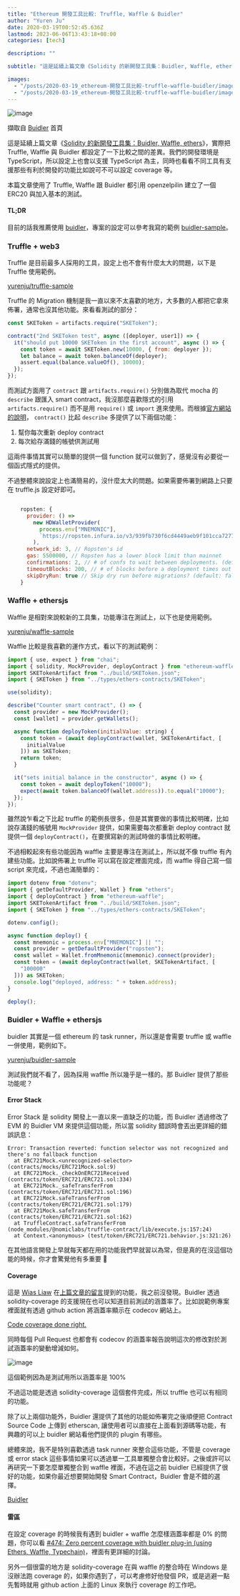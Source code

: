 ```yaml
---
title: "Ethereum 開發工具比較: Truffle, Waffle & Buidler"
author: "Yuren Ju"
date: 2020-03-19T00:52:45.636Z
lastmod: 2023-06-06T13:43:18+08:00
categories: [tech]

description: ""

subtitle: "這是延續上篇文章《Solidity 的新開發工具集：Buidler, Waffle, ethers》，實際把 Truffle, Waffle 與 Buidler 都設定了一下比較之間的差異。"

images:
  - "/posts/2020-03-19_ethereum-開發工具比較-truffle-waffle-buidler/images/1.png"
  - "/posts/2020-03-19_ethereum-開發工具比較-truffle-waffle-buidler/images/2.png"
---
```


![image](/posts/2020-03-19_ethereum-開發工具比較-truffle-waffle-buidler/images/1.png#layoutTextWidth)

擷取自 [Buidler](https://buidler.dev/) 首頁

這是延續上篇文章《[Solidity 的新開發工具集：Buidler, Waffle, ethers](https://medium.com/@yurenju/ethersjs-waffle-buidler-6e67df037800)》，實際把 Truffle, Waffle 與 Buidler 都設定了一下比較之間的差異。我們的開發環境是 TypeScript，所以設定上也會以支援 TypeScript 為主，同時也看看不同工具有支援那些有利於開發的功能比如說可不可以設定 coverage 等。

本篇文章使用了 Truffle, Waffle 跟 Buidler 都引用 openzelpilin 建立了一個 ERC20 與加入基本的測試。

#### TL;DR

目前的話我推薦使用 [buidler](https://buidler.dev/)，專案的設定可以參考我寫的範例 [buidler-sample](https://github.com/yurenju/buidler-sample)。

### Truffle + web3

Truffle 是目前最多人採用的工具，設定上也不會有什麼太大的問題，以下是 Truffle 使用範例。

[yurenju/truffle-sample](https://github.com/yurenju/truffle-sample)

Truffle 的 Migration 機制是我一直以來不太喜歡的地方，大多數的人都把它拿來佈署，通常也沒其他功能。來看看測試的部分：

```javascript
const SKEToken = artifacts.require("SKEToken");

contract("2nd SKEToken test", async ([deployer, user1]) => {
  it("should put 10000 SKEToken in the first account", async () => {
    const token = await SKEToken.new(10000, { from: deployer });
    let balance = await token.balanceOf(deployer);
    assert.equal(balance.valueOf(), 10000);
  });
});
```

而測試方面用了 `contract` 跟 `artifacts.require()` 分別做為取代 mocha 的 `describe` 跟匯入 smart contract，我沒那麼喜歡隱式的引用 `artifacts.require()` 而不是用 `require()` 或 `import` 進來使用。而根據[官方網站的說明](https://www.trufflesuite.com/docs/truffle/testing/writing-tests-in-javascript#use-contract-instead-of-describe-)， `contract()` 比起 `describe` 多提供了以下兩個功能：

1.  幫你每次重新 deploy contract
2.  每次給存滿錢的帳號供測試用

這兩件事情其實可以簡單的提供一個 function 就可以做到了，感覺沒有必要從一個函式隱式的提供。

不過整體來說設定上也滿簡易的，沒什麼太大的問題。如果需要佈署到網路上只要在 truffle.js 設定好即可。

```javascript

    ropsten: {
      provider: () =>
        new HDWalletProvider(
          process.env["MNEMONIC"],
          `https://ropsten.infura.io/v3/939fb730f6cd4449aeb9f101cca7277e`
        ),
      network_id: 3, // Ropsten's id
      gas: 5500000, // Ropsten has a lower block limit than mainnet
      confirmations: 2, // # of confs to wait between deployments. (default: 0)
      timeoutBlocks: 200, // # of blocks before a deployment times out  (minimum/default: 50)
      skipDryRun: true // Skip dry run before migrations? (default: false for public nets )
    }
```

### Waffle + ethersjs

Waffle 是相對來說較新的工具集，功能專注在測試上，以下也是使用範例。

[yurenju/waffle-sample](https://github.com/yurenju/waffle-sample)

Waffle 比較是我喜歡的運作方式，看以下的測試範例：

```javascript
import { use, expect } from "chai";
import { solidity, MockProvider, deployContract } from "ethereum-waffle";
import SKETokenArtifact from "../build/SKEToken.json";
import { SKEToken } from "../types/ethers-contracts/SKEToken";

use(solidity);

describe("Counter smart contract", () => {
  const provider = new MockProvider();
  const [wallet] = provider.getWallets();

  async function deployToken(initialValue: string) {
    const token = (await deployContract(wallet, SKETokenArtifact, [
      initialValue
    ])) as SKEToken;
    return token;
  }

  it("sets initial balance in the constructor", async () => {
    const token = await deployToken("10000");
    expect(await token.balanceOf(wallet.address)).to.equal("10000");
  });
});
```

雖然說乍看之下比起 truffle 的範例長很多，但是其實要做的事情比較明確，比如說存滿錢的帳號用 `MockProvider` 提供，如果需要每次都重新 deploy contract 就提供一個 `deployContract()`，在要撰寫新的測試時做的事情比較明確。

不過相較起來有些功能因為 waffle 主要是專注在測試上，所以就不像 truffle 有內建些功能。比如說佈署上 truffle 可以寫在設定裡面完成，而 waffle 得自己寫一個 script 來完成，不過也滿簡單的：

```javascript
import dotenv from "dotenv";
import { getDefaultProvider, Wallet } from "ethers";
import { deployContract } from "ethereum-waffle";
import SKETokenArtifact from "../build/SKEToken.json";
import { SKEToken } from "../types/ethers-contracts/SKEToken";

dotenv.config();

async function deploy() {
  const mnemonic = process.env["MNEMONIC"] || "";
  const provider = getDefaultProvider("ropsten");
  const wallet = Wallet.fromMnemonic(mnemonic).connect(provider);
  const token = (await deployContract(wallet, SKETokenArtifact, [
    "100000"
  ])) as SKEToken;
  console.log("deployed, address: " + token.address);
}

deploy();
```

### Buidler + Waffle + ethersjs

buidler 其實是一個 ethereum 的 task runner，所以還是會需要 truffle 或 waffle 一併使用，範例如下。

[yurenju/buidler-sample](https://github.com/yurenju/buidler-sample)

測試我們就不看了，因為採用 waffle 所以幾乎是一樣的。那 Buidler 提供了那些功能呢？

#### Error Stack

Error Stack 是 solidity 開發上一直以來一直缺乏的功能，而 Buidler 透過修改了 EVM 的 Buidler VM 來提供這個功能，所以當 solidity 錯誤時會丟出更詳細的錯誤訊息：

```
Error: Transaction reverted: function selector was not recognized and there's no fallback function
  at ERC721Mock.<unrecognized-selector> (contracts/mocks/ERC721Mock.sol:9)
  at ERC721Mock._checkOnERC721Received (contracts/token/ERC721/ERC721.sol:334)
  at ERC721Mock._safeTransferFrom (contracts/token/ERC721/ERC721.sol:196)
  at ERC721Mock.safeTransferFrom (contracts/token/ERC721/ERC721.sol:179)
  at ERC721Mock.safeTransferFrom (contracts/token/ERC721/ERC721.sol:162)
  at TruffleContract.safeTransferFrom (node_modules/@nomiclabs/truffle-contract/lib/execute.js:157:24)
  at Context.<anonymous> (test/token/ERC721/ERC721.behavior.js:321:26)
```

在其他語言開發上早就每天都在用的功能我們早就習以為常，但是真的在沒這個功能的時候，你才會驚覺他有多重要 🤣

#### Coverage

這是 [Wias Liaw](https://medium.com/u/af88987a8fbb) 在[上篇文章的留言](https://medium.com/@wiasliaw/%E4%BD%A0%E5%A5%BD-%E7%9C%8B%E5%AE%8C%E4%BD%A0%E7%9A%84%E6%96%87%E7%AB%A0%E5%BE%8C-%E6%88%91%E4%B9%9F%E5%8E%BB%E7%9C%8B%E9%81%8E-waffle-%E8%B7%9F-buidler-%E7%9A%84%E6%96%87%E4%BB%B6-%E5%85%A9%E8%80%85%E9%83%BD%E5%8F%AF%E4%BB%A5-compiler-%E8%B7%9F-test-%E4%BD%86%E5%9C%A8%E7%B4%B0%E9%83%A8%E4%B8%8A%E6%9C%89%E4%B8%80%E4%BA%9B%E5%B7%AE%E7%95%B0-%E6%88%91%E8%A6%BA%E5%BE%97-buidler-%E7%9A%84-task-runner-5d36556e1c87)提到的功能，我之前沒發現。Buidler 透過 solidity-coverage 的支援現在也可以知道目前測試的涵蓋率了。比如說範例專案裡面就有透過 github action 將涵蓋率顯示在 codecov 網站上。

[Code coverage done right.](https://codecov.io/gh/yurenju/buidler-sample)

同時每個 Pull Request 也都會有 codecov 的涵蓋率報告說明這次的修改對於測試涵蓋率的變動增減如何。

![image](/posts/2020-03-19_ethereum-開發工具比較-truffle-waffle-buidler/images/2.png#layoutTextWidth)

這個範例因為是測試用所以涵蓋率是 100%

不過這功能是透過 solidity-coverage 這個套件完成，所以 truffle 也可以有相同的功能。

除了以上兩個功能外，Buidler 還提供了其他的功能如佈署完之後順便把 Contract Source Code 上傳到 etherscan, 讓使用者可以直接在上面看到源碼等功能，有興趣的可以上 buidler 網站看他們提供的 plugin 有哪些。

總體來說，我不是特別喜歡透過 task runner 來整合這些功能，不管是 coverage 或 error stack 這些事情如果可以透過單一工具單獨整合會比較好。之後或許可以再研究一下要怎麼單獨整合到 waffle 裡面，不過在這之前 buidler 已經提供了很好的功能，如果你最近想要開始開發 Smart Contract，Buidler 會是不錯的選擇。

[Buidler](https://buidler.dev/)

#### 雷區

在設定 coverage 的時候我有遇到 buidler + waffle 怎麼樣涵蓋率都是 0% 的問題，你可以看 [#474: Zero percent coverage with buidler plug-in (using Ethers, Waffle, Typechain)](https://github.com/sc-forks/solidity-coverage/issues/474)，裡面有更詳細的討論。

另外一個很雷的地方是 solidity-coverage 在與 waffle 的整合時在 Windows 是沒辦法跑 coverage 的，如果你遇到了，可以考慮修好他發個 PR，或是逃避一點先暫時就用 github action 上面的 Linux 來執行 coverage 的工作吧。
